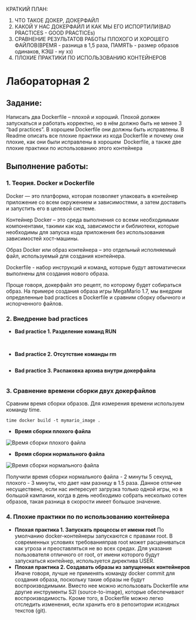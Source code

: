 КРАТКИЙ ПЛАН:
1. ЧТО ТАКОЕ ДОКЕР, ДОКЕРФАЙЛ
2. КАКОЙ У НАС ДОКЕРФАЙЛ И КАК МЫ ЕГО ИСПОРТИЛИ(BAD PRACTICES - GOOD PRACTICEs)
3. СРАВНЕНИЕ РЕЗУЛЬТАТОВ РАБОТЫ ПЛОХОГО И ХОРОШЕГО ФАЙЛОВ(ВРЕМЯ - разница в 1,5 раза, ПАМЯТЬ - размер образов одинаков, КЭШ - ну хз)
4. ПЛОХИЕ ПРАКТИКИ ПО ИСПОЛЬЗОВАНИЮ КОНТЕЙНЕРОВ

# Лабораторная 2

## Задание:
Написать два Dockerfile – плохой и хороший. Плохой должен запускаться и работать корректно, но в нём должно быть не менее 3 “bad practices”. В хорошем Dockerfile они должны быть исправлены. В Readme описать все плохие практики из кода Dockerfile и почему они плохие, как они были исправлены в хорошем  Dockerfile, а также две плохие практики по использованию этого контейнера
## Выполнение работы:

### 1. Теория. Docker и Dockerfile
Docker — это платформа, которая позволяет упаковать в контейнер приложение со всем окружением и зависимостями, а затем доставить и запустить его в целевой системе.

Контейнер Docker – это среда выполнения со всеми необходимыми компонентами, такими как код, зависимости и библиотеки, которые необходимы для запуска кода приложения без использования зависимостей хост-машины.

Образ Docker или образ контейнера – это отдельный исполняемый файл, используемый для создания контейнера. 

Dockerfile - набор инструкций и команд, которые будут автоматически выполнены для создания нового образа.

Проще говоря, докерфайл это рецепт, по которому будет собираться образ. На примере создания образа игры MegaMario 1.7, мы внедрим определенные bad practices в Dockerfile и сравним сборку обычного и испорченного файлов.


### 2. Внедрение bad practices
- **Bad practice 1. Разделение команд RUN**
<image src="/images/bad_practice1(run).png" alt="">
<image src="/images/good_practice1(run).png" alt="">

- **Bad practice 2. Отсутствие команды rm**
<image src="/images/good_practice2(remove).png" alt="">

- **Bad practice 3. Распаковка архива внутри докерфайла**
<image src="/images/bad_practice3(unzip).png" alt="">

### 3. Сравнение времени сборки двух докерфайлов
Сравним время сборки образов.
Для измерения времени используем команду time.
```
time docker build -t mymario_image .
```
- **Время сборки плохого файла**
<image src="/images/bad_result.png" alt="Время сборки плохого файла">

- **Время сборки нормального файла**
<image src="/images/good_result.png" alt="Время сборки нормального файла">

Получили время сборки нормального файла - 2 минуты 5 секунд, плохого - 3 минуты, что дает нам разницу в 1.5 раза. Данное отличие несуществено, если нас интересует загрузка только одной игры, но в большой кампании, когда в день необходимо собрать несколько сотен образов, такая разница в скорости имеет большое значение.

### 4. Плохие практики по по использованию контейнера
- **Плохая практика 1. Запускать процессы от имени root**
По умолчанию docker-контейнеры запускаются с правами root. В современных условиях требованияправ root может расцениваться как угроза и преоставляться не во всех средах. Для указания пользователя отличного от root, от имени которого будут запускаться контейнер, используется директива USER.
- **Плохая практика 2. Создавать образы из запущенных контейнеров**
Иначе говоря, лучше не применять команду docker commit для создания образа, поскольку такие образы не будут воспроизводимыми. Вместо нее можно использовать Dockerfile или другие инструменты S2I (source-to-image), которые обеспечивают воспроизводимость. Кроме того, в Dockerfile можно легко отследить изменения, если хранить его в репозитории исходных текстов (git).
